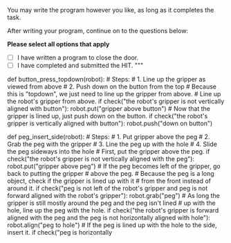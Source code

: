 

You may write the program however you like, as long as it completes the task.

After writing your program, continue on to the questions below:

__Please select all options that apply__
- [ ] I have written a program to close the door.
- [ ] I have completed and submitted the HIT.
"""

def button_press_topdown(robot):
    # Steps:
    #  1. Line up the gripper as viewed from above
    #  2. Push down on the button from the top
    # Because this is "topdown", we just need to line up the gripper from above.
    # Line up the robot's gripper from above.
    if check("the robot's gripper is not vertically aligned with button"):
        robot.put("gripper above button")
    # Now that the gripper is lined up, just push down on the button.
    if check("the robot's gripper is vertically aligned with button"):
        robot.push("down on button")


def peg_insert_side(robot):
    # Steps:
    #  1. Put gripper above the peg
    #  2. Grab the peg with the gripper
    #  3. Line the peg up with the hole
    #  4. Slide the peg sideways into the hole
    # First, put the gripper above the peg.
    if check("the robot's gripper is not vertically aligned with the peg"):
        robot.put("gripper above peg")
    # If the peg becomes left of the gripper, go back to putting the gripper
    # above the peg.
    # Because the peg is a long object, check if the gripper is lined up with it
    # from the front instead of around it.
    if check("peg is not left of the robot's gripper and peg is not forward aligned with the robot's gripper"):
        robot.grab("peg")
    # As long the gripper is still mostly around the peg and the peg isn't lined
    # up with the hole, line up the peg with the hole.
    if check("the robot's gripper is forward aligned with the peg and the peg is not horizontally aligned with hole"):
        robot.align("peg to hole")
    # If the peg is lined up with the hole to the side, insert it.
    if check("peg is horizontally